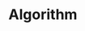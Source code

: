 ---
layout: tag-list
type: tag
title: Algorithm
slug: algorithm
sidebar: true
description: >
  문제 해결 능력을 향상시키기 위한 알고리즘 풀이 및 핵심 알고리즘 이론 정리.
---